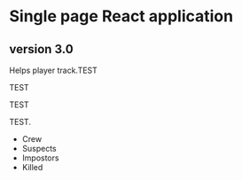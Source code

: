 # Single page React application

## version 3.0

Helps player track.TEST

TEST

TEST

TEST.

- Crew
- Suspects
- Impostors
- Killed
